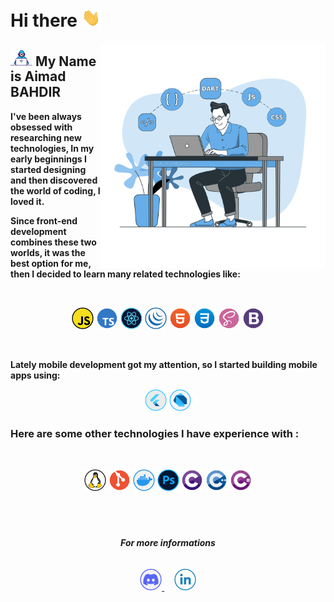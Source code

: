 # <b>Hi there</b> <img src="./assets/Hi.gif" width="30px">
<a href="#"><img align="right" alt="developer" src="./assets/cover.svg" width="360" /></a>

<h2><a href="#"><img alt="Developer" src="./assets/Developer.gif" width="35" /></a> My Name is Aimad BAHDIR</h2>

**<p>I've been always obsessed with researching new technologies, In my early beginnings I started designing and then discovered the world of coding, I loved it.</p>**
**<p>Since front-end development combines these two worlds, it was the best option for me, then I decided to learn many related technologies like:</p>**
<br>
<p align="center">
    <a href="#"><img alt="JavaScript" title="JavaScript" src="./assets/JavaScript.svg" width="35px"/></a>
    <a href="#"><img alt="TypeScript" title="TypeScript" src="./assets/TypeScript.svg" width="35px"/></a>
    <a href="#"><img alt="ReactJs"  title="ReactJs" src="./assets/ReactJs.svg" width="35px"/></a>
    <a href="#"><img alt="JQuery"  title="JQuery" src="./assets/JQuery.svg" width="35px"/></a>
    <a href="#"><img alt="HTML5"  title="HTML5" src="./assets/HTML.svg" width="35px"/></a>
    <a href="#"><img alt="CSS3"  title="CSS3" src="./assets/CSS.svg" width="35px"/></a>
    <a href="#"><img alt="SASS"  title="SASS" src="./assets/Sass.svg" width="35px"/></a>
    <a href="#"><img alt="Bootstrap"  title="Bootstrap" src="./assets/Bootstrap.svg" width="35px"/></a>
</p>
<br>

**<p>Lately mobile development got my attention, so I started building mobile apps using: </p>**
<p align="center">
    <a href="#"><img alt="Flutter" title="Flutter" src="./assets/Flutter.svg" width="35px"/></a>
    <a href="#"><img alt="Dart" title="Dart" src="./assets/Dart.svg" width="35px"/></a>
</p>


### <b>Here are some other technologies I have experience with :</b>
<br>

<p align="center">
    <a href="#"><img alt="Linux" title="Linux" src="./assets/Linux.svg" width="35px"/></a>
    <a href="#"><img alt="Git" title="Git" src="./assets/Git.svg" width="35px"/></a>
    <a href="#"><img alt="Docker" title="Docker" src="./assets/Docker.svg" width="35px"/></a>
    <a href="#"><img alt="Photoshop" title="Photoshop" src="./assets/Photoshop.svg" width="35px"/></a>
    <a href="#"><img alt="C" title="C Lang" src="./assets/CLang.svg" width="35px"/></a>
    <a href="#"><img alt="C++" title="CPP" src="./assets/CPP.svg" width="35px"/></a>
    <a href="#"><img alt="CSharp" title="C Sharp" src="./assets/CSharp.svg" width="35px"/></a>
</p>
<br>
<br>

### <h6 align="center"><b>For more informations</b></h6>
<p align="center">
    <a title="Discord" href="https://discord.com/users/IX#7039" taeget="_blank">
        <img alt="Discord" src="./assets/Discord.svg" width="35px"/>
    </a>
    &nbsp;&nbsp;&nbsp;
    <a title="Linkedin" href="https://www.linkedin.com/in/aimadbahdir" taeget="_blank">
        <img alt="Linkedin" src="./assets/Linkedin.svg" width="35px"/>
    </a>
</p>
<br>
<br>